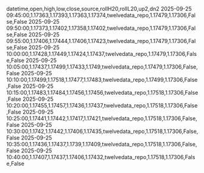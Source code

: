 datetime,open,high,low,close,source,rollH20,rollL20,up2,dn2
2025-09-25 09:45:00,1.17363,1.17393,1.17363,1.17374,twelvedata_repo,1.17479,1.17306,False,False
2025-09-25 09:50:00,1.17373,1.17402,1.17358,1.17402,twelvedata_repo,1.17479,1.17306,False,False
2025-09-25 09:55:00,1.17406,1.17444,1.17406,1.17423,twelvedata_repo,1.17479,1.17306,False,False
2025-09-25 10:00:00,1.17428,1.17449,1.17424,1.17437,twelvedata_repo,1.17479,1.17306,False,False
2025-09-25 10:05:00,1.17437,1.17499,1.17433,1.1749,twelvedata_repo,1.17479,1.17306,False,False
2025-09-25 10:10:00,1.17499,1.17518,1.17477,1.17483,twelvedata_repo,1.17499,1.17306,False,False
2025-09-25 10:15:00,1.17483,1.17484,1.17456,1.17456,twelvedata_repo,1.17518,1.17306,False,False
2025-09-25 10:20:00,1.17455,1.17457,1.17436,1.17437,twelvedata_repo,1.17518,1.17306,False,False
2025-09-25 10:25:00,1.17441,1.17442,1.17417,1.17421,twelvedata_repo,1.17518,1.17306,False,False
2025-09-25 10:30:00,1.1742,1.17442,1.17406,1.17435,twelvedata_repo,1.17518,1.17306,False,False
2025-09-25 10:35:00,1.17436,1.17437,1.1739,1.17409,twelvedata_repo,1.17518,1.17306,False,False
2025-09-25 10:40:00,1.17407,1.17437,1.17406,1.17432,twelvedata_repo,1.17518,1.17306,False,False
